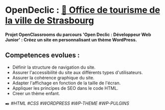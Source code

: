 # OpenDeclic : [:link: Office de tourisme de la ville de Strasbourg](https://projetopc-ofstrasbourg.000webhostapp.com/)
#### Projet OpenClassrooms du parcours 'Open Declic : Développeur Web Junior' : Créez un site en personnalisant un thème WordPress.

## Competences evolues :
- Définir la structure de navigation du site.
- Assurer l'accessibilité du site aux différents types d'utilisateurs.
- Assurer la cohérence graphique du site.
- Adapter l'affichage en fonction de la taille de l'écran.
- Appliquer les principes de SEO dans le code HTML.
- Creer un thème enfant.

:black_nib: *#HTML #CSS #WORDPRESS #WP-THEME #WP-PULGINS*

